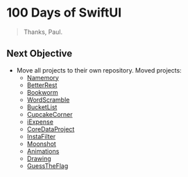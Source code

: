 # 100 Days of SwiftUI
> Thanks, Paul.

## Next Objective
- Move all projects to their own repository. Moved projects:
  - [Namemory](https://github.com/mapledeveh/Namemory)
  - [BetterRest](https://github.com/mapledeveh/BetterRest)
  - [Bookworm](https://github.com/mapledeveh/Bookworm)
  - [WordScramble](https://github.com/mapledeveh/WordScramble)
  - [BucketList](https://github.com/mapledeveh/BucketList)
  - [CupcakeCorner](https://github.com/mapledeveh/CupcakeCorner)
  - [iExpense](https://github.com/mapledeveh/iExpense)
  - [CoreDataProject](https://github.com/mapledeveh/CoreDataProject)
  - [InstaFilter](https://github.com/mapledeveh/InstaFilter)
  - [Moonshot](https://github.com/mapledeveh/Moonshot)
  - [Animations](https://github.com/mapledeveh/Animations)
  - [Drawing](https://github.com/mapledeveh/Drawing)
  - [GuessTheFlag](https://github.com/mapledeveh/GuessTheFlag)
